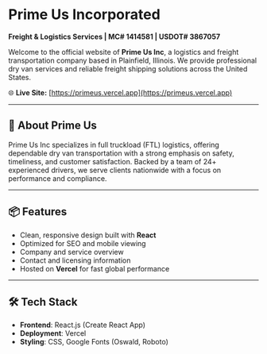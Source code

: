 # Prime Us Incorporated

**Freight & Logistics Services | MC# 1414581 | USDOT# 3867057**

Welcome to the official website of **Prime Us Inc**, a logistics and freight transportation company based in Plainfield, Illinois. We provide professional dry van services and reliable freight shipping solutions across the United States.

🌐 **Live Site:** [https://primeus.vercel.app](https://primeus.vercel.app)

---

## 🚛 About Prime Us

Prime Us Inc specializes in full truckload (FTL) logistics, offering dependable dry van transportation with a strong emphasis on safety, timeliness, and customer satisfaction. Backed by a team of 24+ experienced drivers, we serve clients nationwide with a focus on performance and compliance.

---

## 📦 Features

- Clean, responsive design built with **React**
- Optimized for SEO and mobile viewing
- Company and service overview
- Contact and licensing information
- Hosted on **Vercel** for fast global performance

---

## 🛠️ Tech Stack

- **Frontend**: React.js (Create React App)
- **Deployment**: Vercel
- **Styling**: CSS, Google Fonts (Oswald, Roboto)

